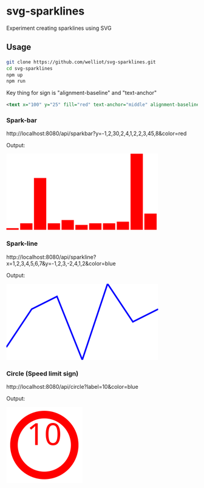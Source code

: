 # svg-sparklines
Experiment creating sparklines using SVG

## Usage

```bash
git clone https://github.com/welliot/svg-sparklines.git
cd svg-sparklines
npm up
npm run
```

Key thing for sign is "alignment-baseline" and "text-anchor"

```xml
<text x="100" y="25" fill="red" text-anchor="middle" alignment-baseline="central">Some Text Here</text>
```


### Spark-bar

http://localhost:8080/api/sparkbar?y=-1,2,30,2,4,1,2,2,3,45,8&color=red

Output:

![](docs/images/bar.svg)

### Spark-line

http://localhost:8080/api/sparkline?x=1,2,3,4,5,6,7&y=-1,2,3,-2,4,1,2&color=blue

Output:

![](docs/images/line.svg)


### Circle (Speed limit sign)

http://localhost:8080/api/circle?label=10&color=blue

Output:

![](docs/images/circle.svg)
